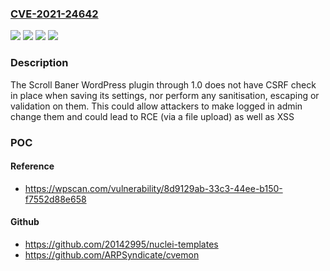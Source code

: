 ### [CVE-2021-24642](https://cve.mitre.org/cgi-bin/cvename.cgi?name=CVE-2021-24642)
![](https://img.shields.io/static/v1?label=Product&message=Scroll%20Baner&color=blue)
![](https://img.shields.io/static/v1?label=Version&message=1.0%3C%3D%201.0%20&color=brighgreen)
![](https://img.shields.io/static/v1?label=Vulnerability&message=CWE-352%20Cross-Site%20Request%20Forgery%20(CSRF)&color=brighgreen)
![](https://img.shields.io/static/v1?label=Vulnerability&message=CWE-79%20Cross-site%20Scripting%20(XSS)&color=brighgreen)

### Description

The Scroll Baner WordPress plugin through 1.0 does not have CSRF check in place when saving its settings, nor perform any sanitisation, escaping or validation on them. This could allow attackers to make logged in admin change them and could lead to RCE (via a file upload) as well as XSS

### POC

#### Reference
- https://wpscan.com/vulnerability/8d9129ab-33c3-44ee-b150-f7552d88e658

#### Github
- https://github.com/20142995/nuclei-templates
- https://github.com/ARPSyndicate/cvemon

